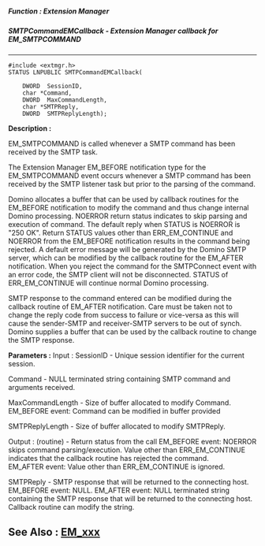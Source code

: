 ##### Function : Extension Manager
##### SMTPCommandEMCallback - Extension Manager callback for EM_SMTPCOMMAND
---
```
#include <extmgr.h>
STATUS LNPUBLIC SMTPCommandEMCallback(

	DWORD  SessionID,
	char *Command,
	DWORD  MaxCommandLength,
	char *SMTPReply,
	DWORD  SMTPReplyLength);
```
**Description :**

EM_SMTPCOMMAND is called whenever a SMTP command has been received by the SMTP 
task.
	
The Extension Manager EM_BEFORE notification type for the EM_SMTPCOMMAND event 
occurs whenever a SMTP command has been received by the SMTP listener task but 
prior to the parsing of the command. 
	
Domino allocates a buffer that can be used by callback routines for the 
EM_BEFORE notification to modify the command and thus change internal Domino 
processing.  NOERROR return status indicates to skip parsing and execution of 
command.  The default reply when STATUS is NOERROR is "250 OK".  Return STATUS 
values other than ERR_EM_CONTINUE and NOERROR from the EM_BEFORE notification 
results in the command being rejected.  A default error message will be 
generated by the Domino SMTP server, which can be modified by the callback 
routine for the EM_AFTER notification.  When you reject the command for the 
SMTPConnect event with an error code,  the SMTP client will not be 
disconnected.   STATUS of ERR_EM_CONTINUE will continue normal Domino 
processing.
	
SMTP response to the command entered can be modified during the callback 
routine of EM_AFTER notification.  Care must be taken not to change the reply 
code from success to failure or vice-versa as this will cause the sender-SMTP 
and receiver-SMTP servers to be out of synch.  Domino supplies a buffer that 
can be used by the callback routine to change the SMTP response.

**Parameters :**
Input :
SessionID  -  Unique session identifier for the current session.

Command  -  NULL terminated string containing SMTP command and arguments received.

MaxCommandLength  -   Size of buffer allocated to modify Command.   EM_BEFORE event: Command can be modified in buffer provided

SMTPReplyLength  -  Size of buffer allocated to modify SMTPReply.

Output :
(routine)  -  Return status from the call 
EM_BEFORE event: NOERROR skips command parsing/execution.  Value other than ERR_EM_CONTINUE indicates that the callback routine has rejected the command.  
EM_AFTER event: Value other than ERR_EM_CONTINUE is ignored.


SMTPReply  -  SMTP response that will be returned to the connecting host.  EM_BEFORE event: NULL.  EM_AFTER event: NULL terminated string containing the SMTP response that will be returned to the connecting host.  Callback routine can modify the string.


**See Also :**
[EM_xxx](/domino-c-api-docs/reference/Symb/EM_xxx)
---
